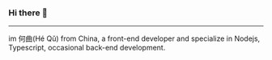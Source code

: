 ### Hi there 👋

***

im 何曲(Hé Qǔ) from China, a front-end developer and specialize in Nodejs, Typescript, occasional back-end development.
